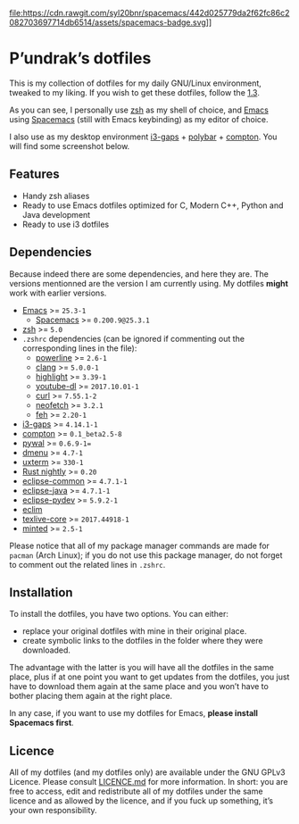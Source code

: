<file:https://cdn.rawgit.com/syl20bnr/spacemacs/442d025779da2f62fc86c2082703697714db6514/assets/spacemacs-badge.svg>\]\]

P’undrak’s dotfiles
===================

This is my collection of dotfiles for my daily GNU/Linux environment, tweaked to my liking. If you wish to get these dotfiles, follow the [1.3](#*Installation).

As you can see, I personally use [zsh](https://github.com/zsh-users/zsh) as my shell of choice, and [Emacs](https://github.com/emacs-mirror/emacs) using [Spacemacs](http://spacemacs.org/) (still with Emacs keybinding) as my editor of choice.

I also use as my desktop environment [i3-gaps](https://github.com/Airblader/i3) + [polybar](https://github.com/jaagr/polybar) + [compton](https://github.com/chjj/compton). You will find some screenshot below.

Features
--------

-   Handy zsh aliases
-   Ready to use Emacs dotfiles optimized for C, Modern C++, Python and Java development
-   Ready to use i3 dotfiles

Dependencies
------------

Because indeed there are some dependencies, and here they are. The versions mentionned are the version I am currently using. My dotfiles **might** work with earlier versions.

-   [Emacs](https://github.com/emacs-mirror/emacs) &gt;= `25.3-1`
    -   [Spacemacs](http://spacemacs.org/) &gt;= `0.200.9@25.3.1`
-   [zsh](https://github.com/zsh-users/zsh) &gt;= `5.0`
-   `.zshrc` dependencies (can be ignored if commenting out the corresponding lines in the file):
    -   [powerline](https://github.com/powerline/powerline) &gt;= `2.6-1`
    -   [clang](http://clang.llvm.org/) &gt;= `5.0.0-1`
    -   [highlight](http://www.andre-simon.de/doku/highlight/highlight.html) &gt;= `3.39-1`
    -   [youtube-dl](http://rg3.github.io/youtube-dl) &gt;= `2017.10.01-1`
    -   [curl](https://curl.haxx.se) &gt;= `7.55.1-2`
    -   [neofetch](https://github.com/dylanaraps/neofetch) &gt;= `3.2.1`
    -   [feh](https://feh.finalrewind.org/) &gt;= `2.20-1`
-   [i3-gaps](https://github.com/Airblader/i3) &gt;= `4.14.1-1`
-   [compton](https://github.com/chjj/compton) &gt;= `0.1_beta2.5-8`
-   [pywal](https://github.com/dylanaraps/pywal) &gt;= `0.6.9-1=`
-   [dmenu](http://tools.suckless.org/dmenu/) &gt;= `4.7-1`
-   [uxterm](http://invisible-island.net/xterm/) &gt;= `330-1`
-   [Rust nightly](https://rustup.rs/) &gt;= `0.20`
-   [eclipse-common](https://eclipse.org) &gt;= `4.7.1-1`
-   [eclipse-java](https://eclipse.org) &gt;= `4.7.1-1`
-   [eclipse-pydev](https://eclipse.org) &gt;= `5.9.2-1`
-   [eclim](http://eclim.org/install.html)
-   [texlive-core](http://tug.org/texlive) &gt;= `2017.44918-1`
-   [minted](https://github.com/gpoore/minted) &gt;= `2.5-1`

Please notice that all of my package manager commands are made for `pacman` (Arch Linux); if you do not use this package manager, do not forget to comment out the related lines in `.zshrc`.

Installation
------------

To install the dotfiles, you have two options. You can either:

-   replace your original dotfiles with mine in their original place.
-   create symbolic links to the dotfiles in the folder where they were downloaded.

The advantage with the latter is you will have all the dotfiles in the same place, plus if at one point you want to get updates from the dotfiles, you just have to download them again at the same place and you won’t have to bother placing them again at the right place.

In any case, if you want to use my dotfiles for Emacs, **please install Spacemacs first**.

Licence
-------

All of my dotfiles (and my dotfiles only) are available under the GNU GPLv3 Licence. Please consult [LICENCE.md](https://github.com/Phundrak/dotfiles/blob/master/LICENSE.md) for more information. In short: you are free to access, edit and redistribute all of my dotfiles under the same licence and as allowed by the licence, and if you fuck up something, it’s your own responsibility.
